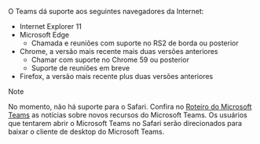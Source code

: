 O Teams dá suporte aos seguintes navegadores da Internet: 
- Internet Explorer 11
- Microsoft Edge
  - Chamada e reuniões com suporte no RS2 de borda ou posterior
- Chrome, a versão mais recente mais duas versões anteriores
  - Chamar com suporte no Chrome 59 ou posterior
  - Suporte de reuniões em breve
- Firefox, a versão mais recente plus duas versões anteriores

> [!NOTE]
> No momento, não há suporte para o Safari. Confira no [Roteiro do Microsoft Teams](http://aka.ms/TeamsRoadmap) as notícias sobre novos recursos do Microsoft Teams. Os usuários que tentarem abrir o Microsoft Teams no Safari serão direcionados para baixar o cliente de desktop do Microsoft Teams.